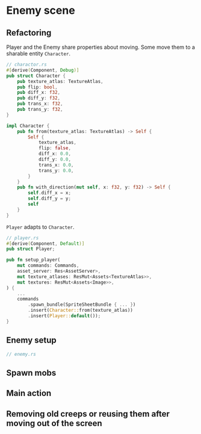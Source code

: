 # Enemy scene

## Refactoring 

Player and the Enemy share properties about moving.
Some move them to a sharable entity `Character`.


```rust
// charactor.rs
#[derive(Component, Debug)]
pub struct Character {
    pub texture_atlas: TextureAtlas,
    pub flip: bool,
    pub diff_x: f32,
    pub diff_y: f32,
    pub trans_x: f32,
    pub trans_y: f32,
}

impl Character {
    pub fn from(texture_atlas: TextureAtlas) -> Self {
        Self {
            texture_atlas,
            flip: false,
            diff_x: 0.0,
            diff_y: 0.0,
            trans_x: 0.0,
            trans_y: 0.0,
        }
    }
    pub fn with_direction(mut self, x: f32, y: f32) -> Self {
        self.diff_x = x;
        self.diff_y = y;
        self
    }
}
```

`Player` adapts to `Character`.

```rust
// player.rs
#[derive(Component, Default)]
pub struct Player;

pub fn setup_player(
    mut commands: Commands,
    asset_server: Res<AssetServer>,
    mut texture_atlases: ResMut<Assets<TextureAtlas>>,
    mut textures: ResMut<Assets<Image>>,
) {
    ...
    commands
        .spawn_bundle(SpriteSheetBundle { ... })
        .insert(Character::from(texture_atlas))
        .insert(Player::default());
}
```

## Enemy setup

```rust
// enemy.rs

```

## Spawn mobs


## Main action


## Removing old creeps or reusing them after moving out of the screen
